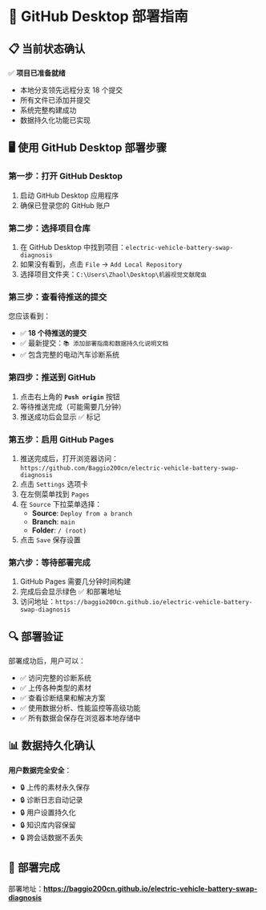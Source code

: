# 🚀 GitHub Desktop 部署指南

## 📋 当前状态确认

✅ **项目已准备就绪**
- 本地分支领先远程分支 18 个提交
- 所有文件已添加并提交
- 系统完整构建成功
- 数据持久化功能已实现

## 🖥️ 使用 GitHub Desktop 部署步骤

### 第一步：打开 GitHub Desktop
1. 启动 GitHub Desktop 应用程序
2. 确保已登录您的 GitHub 账户

### 第二步：选择项目仓库
1. 在 GitHub Desktop 中找到项目：`electric-vehicle-battery-swap-diagnosis`
2. 如果没有看到，点击 `File` → `Add Local Repository`
3. 选择项目文件夹：`C:\Users\Zhaol\Desktop\机器视觉文献爬虫`

### 第三步：查看待推送的提交
您应该看到：
- ✅ **18 个待推送的提交**
- ✅ 最新提交：`📚 添加部署指南和数据持久化说明文档`
- ✅ 包含完整的电动汽车诊断系统

### 第四步：推送到 GitHub
1. 点击右上角的 **`Push origin`** 按钮
2. 等待推送完成（可能需要几分钟）
3. 推送成功后会显示 ✅ 标记

### 第五步：启用 GitHub Pages
1. 推送完成后，打开浏览器访问：
   `https://github.com/Baggio200cn/electric-vehicle-battery-swap-diagnosis`
2. 点击 `Settings` 选项卡
3. 在左侧菜单找到 `Pages`
4. 在 `Source` 下拉菜单选择：
   - **Source**: `Deploy from a branch`
   - **Branch**: `main`
   - **Folder**: `/ (root)`
5. 点击 `Save` 保存设置

### 第六步：等待部署完成
1. GitHub Pages 需要几分钟时间构建
2. 完成后会显示绿色 ✅ 和部署地址
3. 访问地址：`https://baggio200cn.github.io/electric-vehicle-battery-swap-diagnosis`

## 🔍 部署验证

部署成功后，用户可以：
- ✅ 访问完整的诊断系统
- ✅ 上传各种类型的素材
- ✅ 查看诊断结果和解决方案
- ✅ 使用数据分析、性能监控等高级功能
- ✅ 所有数据会保存在浏览器本地存储中

## 📊 数据持久化确认

**用户数据完全安全**：
- 🔒 上传的素材永久保存
- 🔒 诊断日志自动记录
- 🔒 用户设置持久化
- 🔒 知识库内容保留
- 🔒 跨会话数据不丢失

## 🎉 部署完成

部署地址：**https://baggio200cn.github.io/electric-vehicle-battery-swap-diagnosis** 